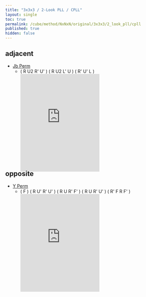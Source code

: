 ```yaml
---
title: "3x3x3 / 2-Look PLL / CPLL"
layout: single
toc: true
permalink: /cube/method/NxNxN/original/3x3x3/2_look_pll/cpll
published: true
hidden: false
---
```


<head>
  <base target="_blank">
  <style>
    .iframe-wrapper {
      overflow      : hidden;
      margin-bottom : -35px;
    }
    iframe {
      width         : 250px;
      height        : 330px;
      margin-top    : -20px;
      border        : none;
    }
  </style>
</head>



## adjacent

- [Jb Perm](/cube/method/NxNxN/original/3x3x3/full_pll/2_adjacent_corners_2_edges#jb-perm)
  - ( R U2 R' U' ) ( R U2 L' U ) ( R' U' L )
    <div class="iframe-wrapper">
      <iframe
        scrolling="no"
        src="https://ruwix.com/widget/3d/?alg=R%20U2'%20R'%20U'%20R%20U2%20L'%20U%20R'%20U'%20L&colored=U*/cm%20u/e&solved=U-&hover=9&speed=500&flags=canvas"
      ></iframe>
    </div>



## opposite

- [Y Perm](/cube/method/NxNxN/original/3x3x3/full_pll/2_opposite_corners_2_edges#y-perm)
  - ( F ) ( R U' R' U' ) ( R U R' F' ) ( R U R' U' ) ( R' F R F' )
    <div class="iframe-wrapper">
      <iframe
        scrolling="no"
        src="https://ruwix.com/widget/3d/?alg=F%20R%20U'%20R'%20U'%20R%20U%20R'%20F'%20R%20U%20R'%20U'%20R'%20F%20R%20F'&colored=U*/c%20u&solved=U-&hover=9&speed=500&flags=canvas"
      ></iframe>
    </div>
